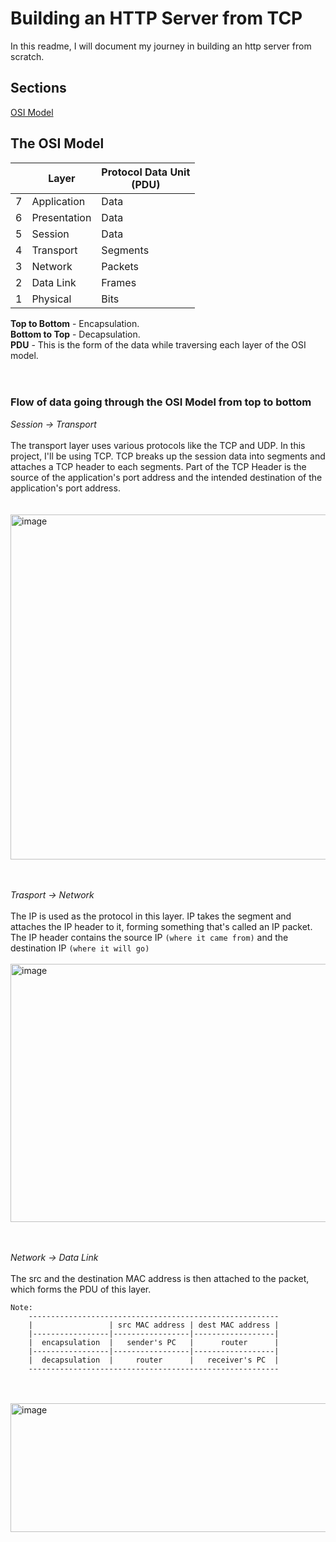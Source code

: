 # Building an HTTP Server from TCP
In this readme, I will document my journey in building an http server from scratch.

## Sections
[OSI Model](#the-osi-model)

## The OSI Model
|   | Layer | Protocol Data Unit <br> (PDU) |
|---|-------|--------------------------|
| 7 | Application | Data |
| 6 | Presentation | Data |
| 5 | Session | Data |
| 4 | Transport | Segments |
| 3 | Network | Packets | 
| 2 | Data Link | Frames |
| 1 | Physical | Bits |

**Top to Bottom** - Encapsulation. <br>
**Bottom to Top** - Decapsulation. <br> 
**PDU** - This is the form of the data while traversing each layer of the OSI model. <br> <br> <br>

### Flow of data going through the OSI Model from top to bottom <br>

_Session -> Transport_ <br> <br>
The transport layer uses various protocols like the TCP and UDP. In this project, I'll be using TCP. TCP breaks up the session data into segments and attaches a TCP header to each segments. Part of the TCP Header is the source of the application's port address and the intended destination of the application's port address.  
<br><br>
<img width="637" height="552" alt="image" src="https://github.com/user-attachments/assets/060340ee-749b-4702-b3c2-3c513ff23fc3" />
<br><br><br>

_Trasport -> Network_ <br><br>
The IP is used as the protocol in this layer. IP takes the segment and attaches the IP header to it, forming something that's called an IP packet. The IP header contains the source IP `(where it came from)` and the destination IP `(where it will go)` <br><br>
<img width="1121" height="413" alt="image" src="https://github.com/user-attachments/assets/b7fb3cc0-3369-466b-bba5-3d5e2fbb6aa5" />
<br><br><br>

_Network -> Data Link_ <br><br>
The src and the destination MAC address is then attached to the packet, which forms the PDU of this layer. <br>
```
Note: 
    --------------------------------------------------------
    |                 | src MAC address | dest MAC address |
    |-----------------|-----------------|------------------|
    |  encapsulation  |   sender's PC   |      router      |
    |-----------------|-----------------|------------------|
    |  decapsulation  |     router      |   receiver's PC  |
    --------------------------------------------------------

```
<br><br>
<img width="600" height="206" alt="image" src="https://github.com/user-attachments/assets/1acd4774-adfa-45c1-bc77-9810652fa4bc" />





